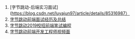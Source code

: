 1. [字节跳动-后端实习面试](https://blog.csdn.net/luyajun97/article/details/85316987）
2. [字节跳动前端面试经历及总结](https://blog.csdn.net/luyajun97/article/details/85316987)
3. [字节跳动2019校招前端笔试编程](https://blog.csdn.net/Iris_Pumpkin/article/details/84256352)
4. [字节跳动前端开发工程师视频面](https://blog.csdn.net/qq_25073545/article/details/82813409)
